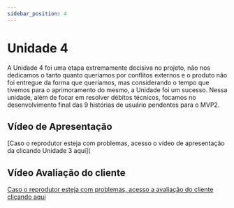 ```yaml
---
sidebar_position: 4
---
```


# Unidade 4

A Unidade 4 foi uma etapa extremamente decisiva no projeto, não nos dedicamos o tanto quanto queríamos por conflitos externos e o produto não foi entregue da forma que queríamos, mas considerando o tempo que tivemos para o aprimoramento do mesmo, a Unidade foi um sucesso. Nessa unidade, além de focar em resolver débitos técnicos, focamos no desenvolvimento final das 9 histórias de usuário pendentes para o MVP2.

## Vídeo de Apresentação

[Caso o reprodutor esteja com problemas, acesso o vídeo de apresentação da clicando Unidade 3 aqui](

## Vídeo Avaliação do cliente


[Caso o reprodutor esteja com problemas, acesso a avaliação do cliente clicando aqui]()

